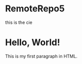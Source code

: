 # RemoteRepo5
this is the cie
<!DOCTYPE html>
<html>
<head>
<title>My First Web Page</title>
</head>
<body>
<h1>Hello, World!</h1>
<p>This is my first paragraph in HTML.</p>
</body>
</html>

